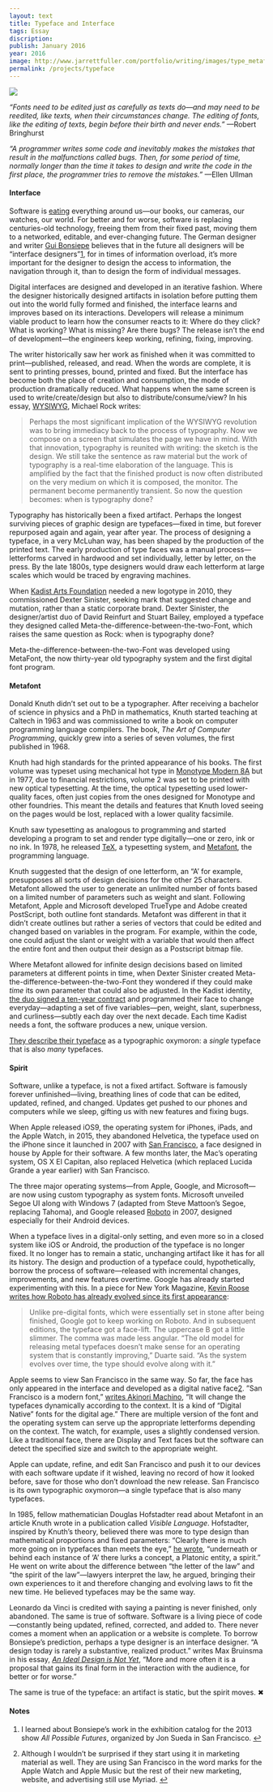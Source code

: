 ```yaml
---
layout: text
title: Typeface and Interface
tags: Essay
discription:
publish: January 2016
year: 2016
image: http://www.jarrettfuller.com/portfolio/writing/images/type_metafont.JPG
permalink: /projects/typeface
---
```


<img src="http://www.jarrettfuller.com/portfolio/writing/images/type_metafont.JPG">

<p><em>“Fonts need to be edited just as carefully as texts do—and may need to be reedited, like texts, when their circumstances change. The editing of fonts, like the editing of texts, begin before their birth and never ends.”</em> —Robert Bringhurst</p>

<p><em>“A programmer writes some code and inevitably makes the mistakes that result in the malfunctions called bugs. Then, for some period of time, normally longer than the time it takes to design and write the code in the first place, the programmer tries to remove the mistakes.”</em> —Ellen Ullman</p>


<h4>Interface</h4>
<p>Software is <a href="http://www.wsj.com/news/articles/SB10001424053111903480904576512250915629460">eating</a> everything around us—our books, our cameras, our watches, our world. For better and for worse, software is replacing centuries-old technology, freeing them from their fixed past, moving them to a networked, editable, and ever-changing future. The German designer and writer <a href="https://en.wikipedia.org/wiki/Gui_Bonsiepe">Gui Bonsiepe</a> believes that in the future all designers will be “interface designers”<a id="footnote-1-ref" class="footnote" href="#footnote-1">1</a>, for in times of information overload, it’s more important for the designer to design the access to information, the navigation through it, than to design the form of individual messages.</p>

<p>Digital interfaces are designed and developed in an iterative fashion. Where the designer historically designed artifacts in isolation before putting them out into the world fully formed and finished, the interface learns and improves based on its interactions. Developers will release a minimum viable product to learn how the consumer reacts to it: Where do they click? What is working? What is missing? Are there bugs? The release isn’t the end of development—the engineers keep working, refining, fixing, improving.</p>

<p>The writer historically saw her work as finished when it was committed to print—published, released, and read. When the words are complete, it is sent to printing presses, bound, printed and fixed. But the interface has become both the place of creation and consumption, the mode of production dramatically reduced. What happens when the same screen is used to write/create/design but also to distribute/consume/view? In his essay, <a href="http://2x4.org/ideas/26/wysiwyg/">WYSIWYG</a>, Michael Rock writes:</p>

<blockquote>
<p>Perhaps the most significant implication of the WYSIWYG revolution was to bring immediacy back to the process of typography. Now we compose on a screen that simulates the page we have in mind. With that innovation, typography is reunited with writing: the sketch is the design. We still take the sentence as raw material but the work of typography is a real-time elaboration of the language. This is amplified by the fact that the finished product is now often distributed on the very medium on which it is composed, the monitor. The permanent become permanently transient. So now the question becomes: when is typography done?</p>
</blockquote>

<p>Typography has historically been a fixed artifact. Perhaps the longest surviving pieces of graphic design are typefaces—fixed in time, but forever repurposed again and again, year after year. The process of designing a typeface, in a very McLuhan way, has been shaped by the production of the printed text. The early production of type faces was a manual process—letterforms carved in hardwood and set individually, letter by letter, on the press. By the late 1800s, type designers would draw each letterform at large scales which would be traced by engraving machines.</p>

<p>When <a href="http://www.kadist.org/en">Kadist Arts Foundation</a> needed a new logotype in 2010, they commissioned Dexter Sinister, seeking mark that suggested change and mutation, rather than a static corporate brand. Dexter Sinister, the designer/artist duo of David Reinfurt and Stuart Bailey, employed a typeface they designed called Meta-the-difference-between-the-two-Font, which raises the same question as Rock: when is typography done?</p>

<p>Meta-the-difference-between-the-two-Font was developed using MetaFont, the now thirty-year old typography system and the first digital font program.</p>

<h4>Metafont</h4>
<p>Donald Knuth didn’t set out to be a typographer. After receiving a bachelor of science in physics and a PhD in mathematics, Knuth started teaching at Caltech in 1963 and was commissioned to write a book on computer programming language compilers. The book, <em>The Art of Computer Programming</em>, quickly grew into a series of seven volumes, the first published in 1968.</p>

<p>Knuth had high standards for the printed appearance of his books. The first volume was typeset using mechanical hot type in <a href="https://www.myfonts.com/fonts/mti/monotype-modern/">Monotype Modern 8A</a> but in 1977, due to financial restrictions, volume 2 was set to be printed with new optical typesetting. At the time, the optical typesetting used lower-quality faces, often just copies from the ones designed for Monotype and other foundries. This meant the details and features that Knuth loved seeing on the pages would be lost, replaced with a lower quality facsimile.</p>

<p>Knuth saw typesetting as analogous to programming and started developing a program to set and render type digitally—one or zero, ink or no ink. In 1978, he released <a href="https://www.tug.org/whatis.html">TeX</a>, a typesetting system, and <a href="http://metafont.latex.free.fr">Metafont</a>, the programming language.</p>

<p>Knuth suggested that the design of one letterform, an “A’ for example, presupposes all sorts of design decisions for the other 25 characters. Metafont allowed the user to generate an unlimited number of fonts based on a limited number of parameters such as weight and slant. Following Metafont, Apple and Microsoft developed TrueType and Adobe created PostScript, both outline font standards. Metafont was different in that it didn’t create outlines but rather a series of vectors that could be edited and changed based on variables in the program. For example, within the code, one could adjust the slant or weight with a variable that would then affect the entire font and then output their design as a Postscript bitmap file.</p>

<p>Where Metafont allowed for infinite design decisions based on  limited parameters at different points in time, when Dexter Sinister created Meta-the-difference-between-the-two-Font they wondered if they could make <em>time</em> its own parameter that could also be adjusted. In the Kadist identity, <a href="http://www.kadist.org/en/programs/all/1467">the duo signed a ten-year contract</a> and programmed their face to change everyday—adapting a set of five variables—pen, weight, slant, superbness, and curliness—subtly each day over the next decade. Each time Kadist needs a font, the software produces a new, unique version.</p>
<p><a href="https://vimeo.com/65248695">They describe their typeface</a> as a typographic oxymoron: a <em>single</em> typeface that is also <em>many</em> typefaces.</p>

<h4>Spirit</h4>
<p>Software, unlike a typeface, is not a fixed artifact. Software is famously forever unfinished—living, breathing lines of code that can be edited, updated, refined, and changed. Updates get pushed to our phones and computers while we sleep, gifting us with new features and fixing bugs.</p>

<p>When Apple released iOS9, the operating system for iPhones, iPads, and the Apple Watch, in 2015, they abandoned Helvetica, the typeface used on the iPhone since it launched in 2007 with <a href="https://developer.apple.com/fonts/">San Francisco</a>, a face designed in house by Apple for their software. A few months later, the Mac’s operating system, OS X El Capitan, also replaced Helvetica (which replaced Lucida Grande a year earlier) with San Francisco.</p>

<p>The three major operating systems—from Apple, Google, and Microsoft—are now using custom typography as system fonts. Microsoft unveiled Segoe UI along with Windows 7 (adapted from Steve Mattoon’s Segoe, replacing Tahoma), and Google released <a href="https://www.google.com/design/spec/resources/roboto-noto-fonts.html">Roboto</a> in 2007, designed especially for their Android devices.</p>

<p>When a typeface lives in a digital-only setting, and even more so in a closed system like iOS or Android, the production of the typeface is no longer fixed. It no longer has to remain a static, unchanging artifact like it has for all its history. The design and production of a typeface could, hypothetically, borrow the process of software—released with incremental changes, improvements, and new features overtime. Google has already started experimenting with this. In a piece for New York Magazine, <a href="http://nymag.com/daily/intelligencer/2014/07/google-is-designing-the-font-of-the-future.html">Kevin Roose writes how Roboto has already evolved since its first appearance</a>:</p>

<blockquote>
<p>Unlike pre-digital fonts, which were essentially set in stone after being finished, Google got to keep working on Roboto. And in subsequent editions, the typeface got a face-lift. The uppercase B got a little slimmer. The comma was made less angular. “The old model for releasing metal typefaces doesn’t make sense for an operating system that is constantly improving,” Duarte said. “As the system evolves over time, the type should evolve along with it.”</p>
</blockquote>

<p>Apple seems to view San Francisco in the same way. So far, the face has only appeared in the interface and developed as a digital native face<a id="footnote-2-ref" class="footnote" href="#footnote-2">2</a>. ”San Francisco is a modern font,” <a href="https://medium.com/@mach/the-secret-of-san-francisco-fonts-4b5295d9a745#.frr2y72os">writes Akinori Machino</a>, “It will change the typefaces dynamically according to the context. It is a kind of “Digital Native” fonts for the digital age.” There are multiple version of the font and the operating system can serve up the appropriate letterforms depending on the context. The watch, for example, uses a slightly condensed version. Like a traditional face, there are Display and Text faces but the software can detect the specified size and switch to the appropriate weight.</p>

<p>Apple can update, refine, and edit San Francisco and push it to our devices with each software update if it wished, leaving no record of how it looked before, save for those who don’t download the new release. San Francisco is its own typographic oxymoron—a single typeface that is also many typefaces.</p>

<p>In 1985, fellow mathematician Douglas Hofstadter read about Metafont in an article Knuth wrote in a publication called <em>Visible Language</em>. Hofstadter, inspired by Knuth’s theory, believed there was more to type design than mathematical proportions and fixed parameters: “Clearly there is much more going on in typefaces than meets the eye,” <a href="https://books.google.com/books?id=o8jzWF7rD6oC&amp;pg=PA240&amp;lpg=PA240&amp;dq=douglas+hofstadter+metafont&amp;source=bl&amp;ots=jRAb-sJmjt&amp;sig=emQ6YRMHm1g7q-9epAVxFpnyxb8&amp;hl=en&amp;sa=X&amp;ved=0ahUKEwjBy9rtt5PKAhVGeT4KHXYfAZYQ6AEIIzAB#v=onepage&amp;q=douglas%20hofstadter%20metafont&amp;f=false">he wrote</a>, “underneath or behind each instance of ‘A’ there lurks a concept, a Platonic entity, a spirit.” He went on write about the difference between “the letter of the law” and “the spirit of the law”—lawyers interpret the law, he argued, bringing their own experiences to it and therefore changing and evolving laws to fit the new time. He believed typefaces may be the same way.</p>

<p>Leonardo da Vinci is credited with saying a painting is never finished, only abandoned. The same is true of software. Software is a living piece of code—constantly being updated, refined, corrected, and added to. There never comes a moment when an application or a website is complete. To borrow Bonsiepe’s prediction, perhaps a type designer is an interface designer. “A design today is rarely a substantive, realized product.” writes Max Bruinsma in his essay, <a href="http://maxbruinsma.nl/index1.html?ideal-e.html"><em>An Ideal Design is Not Yet</em></a>, “More and more often it is a proposal that gains its final form in the interaction with the audience, for better or for worse.”</p>
<p>The same is true of the typeface: an artifact is static, but the spirit moves. &#10006;</p>


<!--Footnotes -->
<div class="notes">
<h4>Notes</h4>
<ol>
<li><p id="footnote-1">I learned about Bonsiepe’s work in the exhibition catalog for the 2013 show <em>All Possible Futures</em>, organized by Jon Sueda in San Francisco. <a href="#footnote-1-ref">&#8617</a></p></li>

<li><p id="footnote-2">Although I wouldn’t be surprised if they start using it in marketing material as well. They are using San Francisco in the word marks for the Apple Watch and Apple Music but the rest of their new marketing, website, and advertising still use Myriad. <a href="#footnote-2-ref">&#8617</a></p></li>
</ol>
</div>
